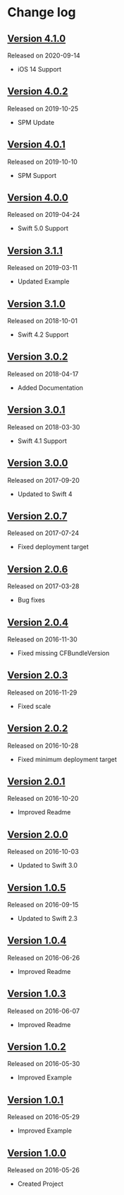 # Change log

## [Version 4.1.0](https://github.com/efremidze/VisualEffectView/releases/tag/4.1.0)
Released on 2020-09-14

- iOS 14 Support

## [Version 4.0.2](https://github.com/efremidze/VisualEffectView/releases/tag/4.0.2)
Released on 2019-10-25

- SPM Update

## [Version 4.0.1](https://github.com/efremidze/VisualEffectView/releases/tag/4.0.1)
Released on 2019-10-10

- SPM Support

## [Version 4.0.0](https://github.com/efremidze/VisualEffectView/releases/tag/4.0.0)
Released on 2019-04-24

- Swift 5.0 Support

## [Version 3.1.1](https://github.com/efremidze/VisualEffectView/releases/tag/3.1.1)
Released on 2019-03-11

- Updated Example

## [Version 3.1.0](https://github.com/efremidze/VisualEffectView/releases/tag/3.1.0)
Released on 2018-10-01

- Swift 4.2 Support

## [Version 3.0.2](https://github.com/efremidze/VisualEffectView/releases/tag/3.0.2)
Released on 2018-04-17

- Added Documentation

## [Version 3.0.1](https://github.com/efremidze/VisualEffectView/releases/tag/3.0.1)
Released on 2018-03-30

- Swift 4.1 Support

## [Version 3.0.0](https://github.com/efremidze/VisualEffectView/releases/tag/3.0.0)
Released on 2017-09-20

- Updated to Swift 4

## [Version 2.0.7](https://github.com/efremidze/VisualEffectView/releases/tag/2.0.7)
Released on 2017-07-24

- Fixed deployment target

## [Version 2.0.6](https://github.com/efremidze/VisualEffectView/releases/tag/2.0.6)
Released on 2017-03-28

- Bug fixes

## [Version 2.0.4](https://github.com/efremidze/VisualEffectView/releases/tag/2.0.4)
Released on 2016-11-30

- Fixed missing CFBundleVersion

## [Version 2.0.3](https://github.com/efremidze/VisualEffectView/releases/tag/2.0.3)
Released on 2016-11-29

- Fixed scale

## [Version 2.0.2](https://github.com/efremidze/VisualEffectView/releases/tag/2.0.2)
Released on 2016-10-28

- Fixed minimum deployment target

## [Version 2.0.1](https://github.com/efremidze/VisualEffectView/releases/tag/2.0.1)
Released on 2016-10-20

- Improved Readme

## [Version 2.0.0](https://github.com/efremidze/VisualEffectView/releases/tag/2.0.0)
Released on 2016-10-03

- Updated to Swift 3.0

## [Version 1.0.5](https://github.com/efremidze/VisualEffectView/releases/tag/1.0.5)
Released on 2016-09-15

- Updated to Swift 2.3

## [Version 1.0.4](https://github.com/efremidze/VisualEffectView/releases/tag/1.0.4)
Released on 2016-06-26

- Improved Readme

## [Version 1.0.3](https://github.com/efremidze/VisualEffectView/releases/tag/1.0.3)
Released on 2016-06-07

- Improved Readme

## [Version 1.0.2](https://github.com/efremidze/VisualEffectView/releases/tag/1.0.2)
Released on 2016-05-30

- Improved Example

## [Version 1.0.1](https://github.com/efremidze/VisualEffectView/releases/tag/1.0.1)
Released on 2016-05-29

- Improved Example

## [Version 1.0.0](https://github.com/efremidze/VisualEffectView/releases/tag/1.0.0)
Released on 2016-05-26

- Created Project
